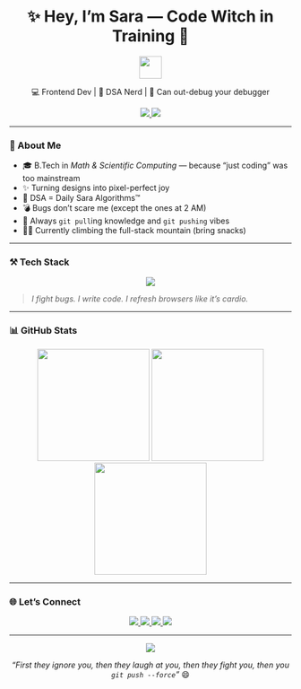 
<h1 align="center">✨ Hey, I’m Sara — Code Witch in Training 🔮</h1>

<p align="center">
  <img src="https://media.giphy.com/media/WUlplcMpOCEmTGBtBW/giphy.gif" width="40" />
</p>

<p align="center">
  💻 Frontend Dev | 🧠 DSA Nerd | 🦾 Can out-debug your debugger
</p>

<p align="center">
  <a href="https://github.com/sara-1129">
    <img src="https://komarev.com/ghpvc/?username=sara-1129&label=Profile%20Views&color=FF7F50&style=flat" />
  </a>
  <a href="https://github.com/sara-1129?tab=repositories">
    <img src="https://badges.pufler.dev/repos/sara-1129?color=FF7F50" />
  </a>
</p>

---

### 👀 About Me

- 🎓 B.Tech in *Math & Scientific Computing* — because “just coding” was too mainstream  
- ✨ Turning designs into pixel-perfect joy  
- 🧠 DSA = Daily Sara Algorithms™  
- 💣 Bugs don’t scare me (except the ones at 2 AM)  
- 🧪 Always `git pull`ing knowledge and `git pushing` vibes  
- 🧗‍♀️ Currently climbing the full-stack mountain (bring snacks)

---

### ⚒️ Tech Stack

<p align="center">
  <img src="https://skillicons.dev/icons?i=html,css,js,bootstrap,cpp,java,c,git,github,vscode" />
</p>

> *I fight bugs. I write code. I refresh browsers like it’s cardio.*

---

### 📊 GitHub Stats

<p align="center">
  <img src="https://streak-stats.demolab.com?user=sara-1129&theme=omni&border_radius=10&mode=weekly&fire=FF7F50&ring=FF7F50" height="200" />
  <img src="https://github-readme-stats.vercel.app/api?username=sara-1129&show_icons=true&theme=omni&count_private=true&border_radius=10&bg_color=30,0d1117,161b22&title_color=FF7F50&icon_color=FF7F50" height="200" />
  <img src="https://github-readme-stats.vercel.app/api/top-langs/?username=sara-1129&layout=compact&theme=omni&border_radius=10&bg_color=30,161b22,0d1117&title_color=FF7F50" height="200" />
</p>

---

### 🌐 Let’s Connect

<p align="center">
  <a href="https://www.linkedin.com/in/sara-37009a290/">
    <img src="https://img.shields.io/badge/LinkedIn-Connect-blue?style=for-the-badge&logo=linkedin" />
  </a>
  <a href="mailto:sarasaini3116@gmail.com">
    <img src="https://img.shields.io/badge/Email-Say%20Hi-orange?style=for-the-badge&logo=gmail" />
  </a>
  <a href="https://codolio.com/profile/sarahkfjhrnk">
    <img src="https://img.shields.io/badge/Codolio-My%20Arena-red?style=for-the-badge&logo=codolio" />
  </a>
  <a href="https://github.com/sara-1129">
    <img src="https://img.shields.io/badge/GitHub-Stalk%20Me-black?style=for-the-badge&logo=github" />
  </a>
</p>

---

<p align="center">
  <img src="https://readme-typing-svg.herokuapp.com?font=Fira+Code&size=22&pause=1000&color=FF7F50&center=true&vCenter=true&width=500&lines=Console.log('Just+a+girl+who+codes');Pushes+pixels+and+algorithms;Wears+formals,+kills+browsers">
</p>

<p align="center">
  <em>“First they ignore you, then they laugh at you, then they fight you, then you <code>git push --force</code>”</em> 😄
</p>
